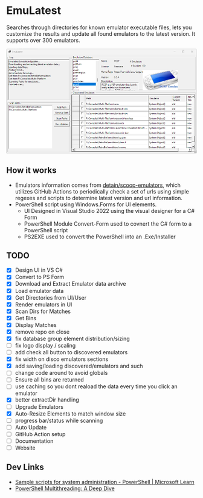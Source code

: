 # EmuLatest

Searches through directories for known emulator executable files, lets you customize the results and update all found emulators to the latest version.  It supports over 300 emulators.

![Screenshot](screenshot.png)

## How it works

* Emulators information comes from [detain/scoop-emulators](https://github.com/detain/scoop-emulators), which utilizes GitHub Actions to periodically check a set of urls using simple regexes and scripts to determine latest version and url information.
* PowerShell script using Windows.Forms for UI elements.
  * UI Designed in Visual Studio 2022 using the visual designer for a C# Form
  * PowerShell Module Convert-Form used to covnert the C# form to a PowerShell script
  * PS2EXE used to convert the PowerShell into an .Exe/Installer

## TODO

* [x] Design UI in VS C#
* [x] Convert to PS Form
* [x] Download and Extract Emulator data archive
* [x] Load emulator data
* [x] Get Directories from UI/User
* [x] Render emulators in UI
* [x] Scan Dirs for Matches
* [x] Get Bins
* [x] Display Matches
* [x] remove repo on close
* [x] fix database group element distribution/sizing
* [ ] fix logo display / scaling
* [ ] add check all button to discovered emulators
* [x] fix width on disco emulators sections
* [x] add saving/loading discovered/emulators and such
* [ ] change code around to avoid globals
* [ ] Ensure all bins are returned
* [ ] use caching so you dont reaload the data every time you click an emulator
* [x] better extractDir handling
* [ ] Upgrade Emulators
* [x] Auto-Resize Elements to match window size
* [ ] progress bar/status while scanning
* [ ] Auto Update
* [ ] GitHub Action setup
* [ ] Documentation
* [ ] Website

## Dev Links

* [Sample scripts for system administration - PowerShell | Microsoft Learn](https://learn.microsoft.com/en-us/powershell/scripting/samples/sample-scripts-for-administration?view=powershell-7.2)
* [PowerShell Multithreading: A Deep Dive](https://adamtheautomator.com/powershell-multithreading/#Runspaces_Kinda_Like_Jobs_but_Faster)


